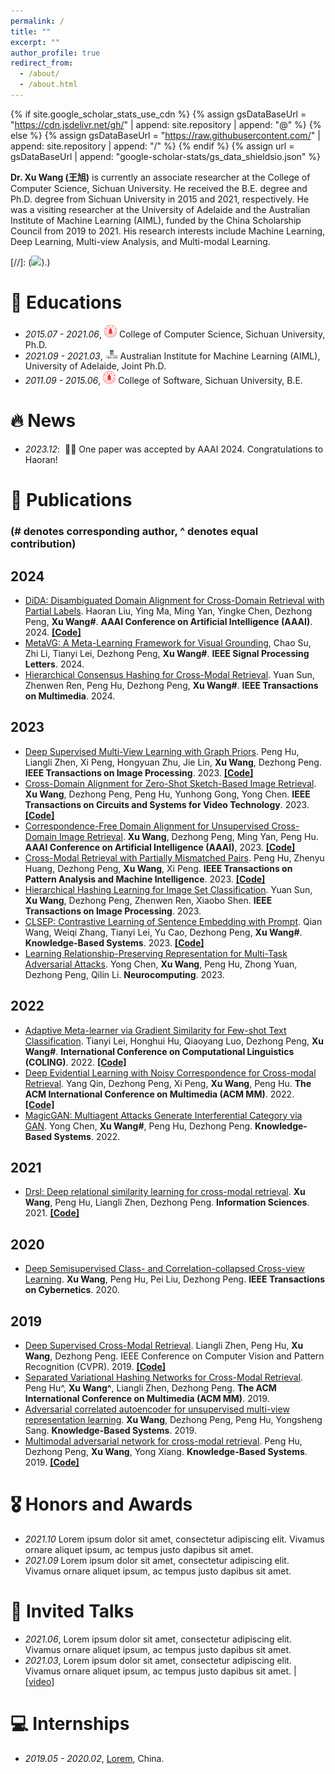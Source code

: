 ```yaml
---
permalink: /
title: ""
excerpt: ""
author_profile: true
redirect_from: 
  - /about/
  - /about.html
---
```


{% if site.google_scholar_stats_use_cdn %}
{% assign gsDataBaseUrl = "https://cdn.jsdelivr.net/gh/" | append: site.repository | append: "@" %}
{% else %}
{% assign gsDataBaseUrl = "https://raw.githubusercontent.com/" | append: site.repository | append: "/" %}
{% endif %}
{% assign url = gsDataBaseUrl | append: "google-scholar-stats/gs_data_shieldsio.json" %}

<span class='anchor' id='about-me'></span>

**Dr. Xu Wang (王旭)** is currently an associate researcher at the College of Computer Science, Sichuan University. He received the B.E. degree and Ph.D. degree from Sichuan University in 2015 and 2021, respectively. He was a visiting researcher at the University of Adelaide and the Australian Institute of Machine Learning (AIML), funded by the China Scholarship Council from 2019 to 2021. His research interests include Machine Learning, Deep Learning, Multi-view Analysis, and Multi-modal Learning. 

[//]: (<a href='https://scholar.google.com/citations?user=XTOXhy4AAAAJ'><img src="https://img.shields.io/endpoint?url={{ url | url_encode }}&logo=Google%20Scholar&labelColor=f6f6f6&color=9cf&style=flat&label=citations"></a>).)


# 📖 Educations
- *2015.07 - 2021.06*, <a href="https://en.scu.edu.cn/"><img class="png" src="/images/SCU_logo.png" width="20pt"></a> College of Computer Science, Sichuan University, Ph.D.
- *2021.09 - 2021.03*, <a href="https://www.adelaide.edu.au/aiml/"><img class="png" src="/images/UOA_logo.png" width="20pt"></a> Australian Institute for Machine Learning (AIML), University of Adelaide, Joint Ph.D.
- *2011.09 - 2015.06*, <a href="https://en.scu.edu.cn/"><img class="png" src="/images/SCU_logo.png" width="20pt"></a> College of Software, Sichuan University, B.E. 

# 🔥 News
- *2023.12*: &nbsp;🎉🎉 One paper was accepted by AAAI 2024. Congratulations to Haoran! 


# 📝 Publications 
### (# denotes corresponding author, ^ denotes equal contribution)

## 2024
- [DiDA: Disambiguated Domain Alignment for Cross-Domain Retrieval with Partial Labels](https://scholar.google.com/citations?view_op=view_citation&hl=zh-CN&user=XTOXhy4AAAAJ&sortby=pubdate&citation_for_view=XTOXhy4AAAAJ:dhFuZR0502QC). Haoran Liu, Ying Ma, Ming Yan, Yingke Chen, Dezhong Peng, **Xu Wang#**. **AAAI Conference on Artificial Intelligence (AAAI)**. 2024. [**[Code]**](https://github.com/wangxu-scu/DiDA)
- [MetaVG: A Meta-Learning Framework for Visual Grounding](https://ieeexplore.ieee.org/abstract/document/10365212), Chao Su, Zhi Li, Tianyi Lei, Dezhong Peng, **Xu Wang#**. **IEEE Signal Processing Letters**. 2024.
- [Hierarchical Consensus Hashing for Cross-Modal Retrieval](https://ieeexplore.ieee.org/abstract/document/10119165). Yuan Sun, Zhenwen Ren, Peng Hu, Dezhong Peng, **Xu Wang#**. **IEEE Transactions on Multimedia**. 2024.

## 2023
- [Deep Supervised Multi-View Learning with Graph Priors](https://ieeexplore.ieee.org/abstract/document/10341289/). Peng Hu, Liangli Zhen, Xi Peng, Hongyuan Zhu, Jie Lin, **Xu Wang**, Dezhong Peng. **IEEE Transactions on Image Processing**. 2023. [**[Code]**](https://github.com/penghu-cs/DMLPA)
- [Cross-Domain Alignment for Zero-Shot Sketch-Based Image Retrieval](https://ieeexplore.ieee.org/abstract/document/10098211). **Xu Wang**, Dezhong Peng, Peng Hu, Yunhong Gong, Yong Chen. **IEEE Transactions on Circuits and Systems for Video Technology**. 2023. [**[Code]**](https://github.com/wangxu-scu/CA)
- [Correspondence-Free Domain Alignment for Unsupervised Cross-Domain Image Retrieval](https://arxiv.org/pdf/2302.06081.pdf). **Xu Wang**, Dezhong Peng, Ming Yan, Peng Hu. **AAAI Conference on Artificial Intelligence (AAAI)**, 2023. [**[Code]**](https://github.com/wangxu-scu/CoDA)
- [Cross-Modal Retrieval with Partially Mismatched Pairs](https://ieeexplore.ieee.org/abstract/document/10050111). Peng Hu, Zhenyu Huang, Dezhong Peng, **Xu Wang**, Xi Peng. **IEEE Transactions on Pattern Analysis and Machine Intelligence**. 2023. [**[Code]**](https://github.com/penghu-cs/RCL)
- [Hierarchical Hashing Learning for Image Set Classification](https://ieeexplore.ieee.org/abstract/document/10061433/). Yuan Sun, **Xu Wang**, Dezhong Peng, Zhenwen Ren, Xiaobo Shen. **IEEE Transactions on Image Processing**. 2023.
- [CLSEP: Contrastive Learning of Sentence Embedding with Prompt](https://www.sciencedirect.com/science/article/pii/S0950705123001314). Qian Wang, Weiqi Zhang, Tianyi Lei, Yu Cao, Dezhong Peng, **Xu Wang#**. **Knowledge-Based Systems**. 2023. [**[Code]**](https://github.com/qianandfei/CLSEP-Contrastive-Learning-of-Sentence-Embedding-with-Prompt)
- [Learning Relationship-Preserving Representation for Multi-Task Adversarial Attacks](https://www.sciencedirect.com/science/article/pii/S0925231223007038). Yong Chen, **Xu Wang**, Peng Hu, Zhong Yuan, Dezhong Peng, Qilin Li. **Neurocomputing**. 2023.
  
## 2022
- [Adaptive Meta-learner via Gradient Similarity for Few-shot Text Classification](https://arxiv.org/abs/2209.04702). Tianyi Lei, Honghui Hu, Qiaoyang Luo, Dezhong Peng, **Xu Wang#**. **International Conference on Computational Linguistics (COLING)**. 2022. [**[Code]**](https://github.com/Tianyi-Lei/Adaptive-Meta-learner-via-Gradient-Similarity-for-Few-shot-Text-Classification)
- [Deep Evidential Learning with Noisy Correspondence for Cross-modal Retrieval](https://dl.acm.org/doi/abs/10.1145/3503161.3547922). Yang Qin, Dezhong Peng, Xi Peng, **Xu Wang**, Peng Hu. **The ACM International Conference on Multimedia (ACM MM)**. 2022. [**[Code]**](https://github.com/wangxu-scu/DECL)
- [MagicGAN: Multiagent Attacks Generate Interferential Category via GAN](https://www.sciencedirect.com/science/article/pii/S0950705122011169). Yong Chen, **Xu Wang#**, Peng Hu, Dezhong Peng. **Knowledge-Based Systems**. 2022.
  
## 2021
- [Drsl: Deep relational similarity learning for cross-modal retrieval](https://www.sciencedirect.com/science/article/pii/S0020025520307684). **Xu Wang**, Peng Hu, Liangli Zhen, Dezhong Peng. **Information Sciences**. 2021. [**[Code]**](https://github.com/wangxu-scu/DRSL)

## 2020
- [Deep Semisupervised Class- and Correlation-collapsed Cross-view Learning](https://ieeexplore.ieee.org/abstract/document/9086133/). **Xu Wang**, Peng Hu, Pei Liu, Dezhong Peng. **IEEE Transactions on Cybernetics**. 2020.


## 2019
- [Deep Supervised Cross-Modal Retrieval](http://openaccess.thecvf.com/content_CVPR_2019/html/Zhen_Deep_Supervised_Cross-Modal_Retrieval_CVPR_2019_paper.html). Liangli Zhen, Peng Hu, **Xu Wang**, Dezhong Peng. IEEE Conference on Computer Vision and Pattern Recognition (CVPR). 2019. [**[Code]**](https://github.com/penghu-cs/DSCMR)
- [Separated Variational Hashing Networks for Cross-Modal Retrieval](https://dl.acm.org/doi/abs/10.1145/3343031.3351078). Peng Hu^, **Xu Wang^**, Liangli Zhen, Dezhong Peng. **The ACM International Conference on Multimedia (ACM MM)**. 2019. 
- [Adversarial correlated autoencoder for unsupervised multi-view representation learning](https://www.sciencedirect.com/science/article/pii/S0950705119300176). **Xu Wang**, Dezhong Peng, Peng Hu, Yongsheng Sang. **Knowledge-Based Systems**. 2019.
- [Multimodal adversarial network for cross-modal retrieval](https://www.sciencedirect.com/science/article/pii/S0950705119302230). Peng Hu, Dezhong Peng, **Xu Wang**, Yong Xiang. **Knowledge-Based Systems**. 2019. [**[Code]**](https://github.com/penghu-cs/MAN)

# 🎖 Honors and Awards
- *2021.10* Lorem ipsum dolor sit amet, consectetur adipiscing elit. Vivamus ornare aliquet ipsum, ac tempus justo dapibus sit amet. 
- *2021.09* Lorem ipsum dolor sit amet, consectetur adipiscing elit. Vivamus ornare aliquet ipsum, ac tempus justo dapibus sit amet. 


# 💬 Invited Talks
- *2021.06*, Lorem ipsum dolor sit amet, consectetur adipiscing elit. Vivamus ornare aliquet ipsum, ac tempus justo dapibus sit amet. 
- *2021.03*, Lorem ipsum dolor sit amet, consectetur adipiscing elit. Vivamus ornare aliquet ipsum, ac tempus justo dapibus sit amet.  \| [\[video\]](https://github.com/)

# 💻 Internships
- *2019.05 - 2020.02*, [Lorem](https://github.com/), China.
